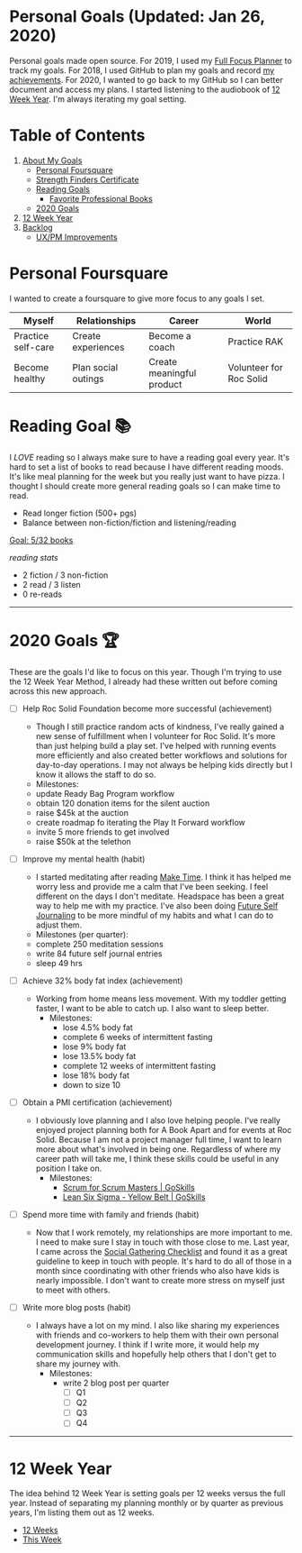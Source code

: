 Personal Goals (Updated: Jan 26, 2020)
==============

Personal goals made open source. For 2019, I used my [Full Focus Planner](https://fullfocusplanner.com/) to track my goals. For 2018, I used GitHub to plan my goals and record [my achievements](https://github.com/candicodeit/personal-goals/blob/master/2018/00-2018-achievements.md). For 2020, I wanted to go back to my GitHub so I can better document and access my plans. I started listening to the audiobook of [12 Week Year](https://www.goodreads.com/book/show/10009377-the-12-week-year). I'm always iterating my goal setting. 

# Table of Contents
1. [About My Goals](about.md)
   * [Personal Foursquare](#personal-foursquare)
   * [Strength Finders Certificate](https://github.com/candicodeit/personal-goals/blob/2020-planning/personality-tests/StrengthFinders%20-%20Certificate.pdf)
   * [Reading Goals](#reading-goal-books)
      * [Favorite Professional Books](books.md)
   * [2020 Goals](#2020-goals-trophy)   
2. [12 Week Year](#12-week-year)
3. [Backlog](backlog.md)
   * [UX/PM Improvements](ux-pm.md)


# Personal Foursquare 
I wanted to create a foursquare to give more focus to any goals I set.

| Myself   | Relationships | Career  | World |
| ------------- | ------------- | ------------ | ------------- |
| Practice self-care  | Create experiences  | Become a coach  | Practice RAK |
| Become healthy  | Plan social outings  | Create meaningful product  | Volunteer for Roc Solid  |


# Reading Goal :books:
I *LOVE* reading so I always make sure to have a reading goal every year. It's hard to set a list of books to read because I have different reading moods. It's like meal planning for the week but you really just want to have pizza. I thought I should create more general reading goals so I can make time to read. 

- Read longer fiction (500+ pgs)
- Balance between non-fiction/fiction and listening/reading

[Goal: 5/32 books](https://www.goodreads.com/challenges/11621-2020-reading-challenge) 

_reading stats_
- 2 fiction / 3 non-fiction
- 2 read /  3 listen
- 0 re-reads

---

# 2020 Goals :trophy:
These are the goals I'd like to focus on this year. Though I'm trying to use the 12 Week Year Method, I already had these written out before coming across this new approach. 

- [ ] Help Roc Solid Foundation become more successful (achievement)
	- Though I still practice random acts of kindness, I've really gained a new sense of fulfillment when I volunteer for Roc Solid. It's more than just helping build a play set. I've helped with running events more efficiently and also created better workflows and solutions for day-to-day operations. I may not always be helping kids directly but I know it allows the staff to do so. 
   - Milestones: 
    - update Ready Bag Program workflow
    - obtain 120 donation items for the silent auction
    - raise $45k at the auction
    - create roadmap fo iterating the Play It Forward workflow
    - invite 5 more friends to get involved
    - raise $50k at the telethon

- [ ] Improve my mental health (habit)
	- I started meditating after reading [Make Time](https://www.goodreads.com/book/show/37880811-make-time). I think it has helped me worry less and provide me a calm that I've been seeking. I feel different on the days I don't meditate. Headspace has been a great way to help me with my practice. I've also been doing [Future Self Journaling](https://yourholisticpsychologist.com/future-self-journaling/) to be more mindful of my habits and what I can do to adjust them. 
   - Milestones (per quarter): 
    - complete 250 meditation sessions
    - write 84 future self journal entries
    - sleep 49 hrs
   
- [ ] Achieve 32% body fat index (achievement)
	- Working from home means less movement. With my toddler getting faster, I want to be able to catch up. I also want to sleep better.
      - Milestones: 
         - lose 4.5% body fat
         - complete 6 weeks of intermittent fasting
         - lose 9% body fat
         - lose 13.5% body fat
         - complete 12 weeks of intermittent fasting
         - lose 18% body fat
         - down to size 10

- [ ] Obtain a PMI certification (achievement)
	- I obviously love planning and I also love helping people. I've really enjoyed project planning both for A Book Apart and for events at Roc Solid. Because I am not a project manager full time, I want to learn more about what's involved in being one. Regardless of where my career path will take me, I think these skills could be useful in any position I take on. 
      - Milestones: 
	      - [Scrum for Scrum Masters | GoSkills](https://www.goskills.com/Course/Scrum-Masters)
	      - [Lean Six Sigma - Yellow Belt | GoSkills](https://www.goskills.com/Course/Lean-Six-Sigma-Yellow-Belt)

- [ ] Spend more time with family and friends (habit)
	- Now that I work remotely, my relationships are more important to me. I need to make sure I stay in touch with those close to me. Last year, I came across the [Social Gathering Checklist](social-checklist.md) and found it as a great guideline to keep in touch with people. It's hard to do all of those in a month since coordinating with other friends who also have kids is nearly impossible. I don't want to create more stress on myself just to meet with others.

- [ ] Write more blog posts (habit)
	- I always have a lot on my mind. I also like sharing my experiences with friends and co-workers to help them with their own personal development journey. I think if I write more, it would help my communication skills and hopefully help others that I don't get to share my journey with. 
      - Milestones:
         - write 2 blog post per quarter
            - [ ] Q1
            - [ ] Q2
            - [ ] Q3
            - [ ] Q4

---

# 12 Week Year
The idea behind 12 Week Year is setting goals per 12 weeks versus the full year. Instead of separating my planning monthly or by quarter as previous years, I'm listing them out as 12 weeks. 

   * [12 Weeks](https://github.com/candicodeit/personal-goals/blob/master/2020/01-12wy-q1.md)
   * [This Week](https://github.com/candicodeit/personal-goals/blob/master/2020/01-12wy-q1.md#week-4--jan-27---feb-2)
   

